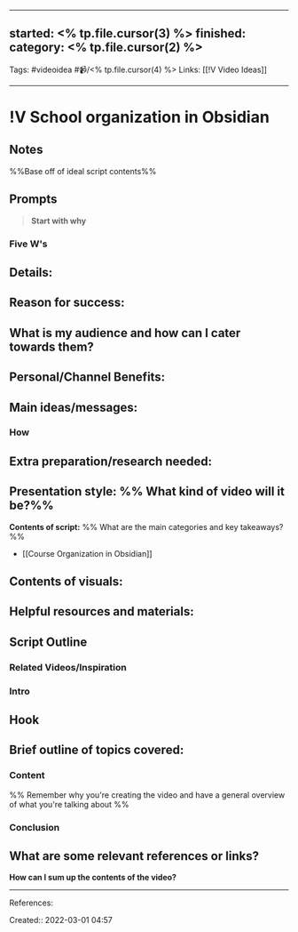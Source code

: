 
---
started: <% tp.file.cursor(3) %>
finished:
category: <% tp.file.cursor(2) %>
---
Tags: #videoidea #📹/<% tp.file.cursor(4) %>
Links: [[!V Video Ideas]]
___
# !V School organization in Obsidian
## Notes
%%Base off of ideal script contents%%
## Prompts
> **Start with why**
### Five W's
**Details:**
- 

**Reason for success:**
- 

**What is my audience and how can I cater towards them?**
- 

**Personal/Channel Benefits:**
- 

**Main ideas/messages:**
- 

### How
**Extra preparation/research needed:**
- 

**Presentation style:**
%% What kind of video will it be?%%
- 

**Contents of script:**
%% What are the main categories and key takeaways? %%
- [[Course Organization in Obsidian]]

**Contents of visuals:**
- 

**Helpful resources and materials:**
- 

## Script Outline
### Related Videos/Inspiration

### Intro
**Hook**
- 

**Brief outline of topics covered:**
- 
### Content
%% Remember why you're creating the video and have a general overview of what you're talking about %%
### Conclusion
**What are some relevant references or links?**
- 

**How can I sum up the contents of the video?**
___
References:

Created:: 2022-03-01 04:57
